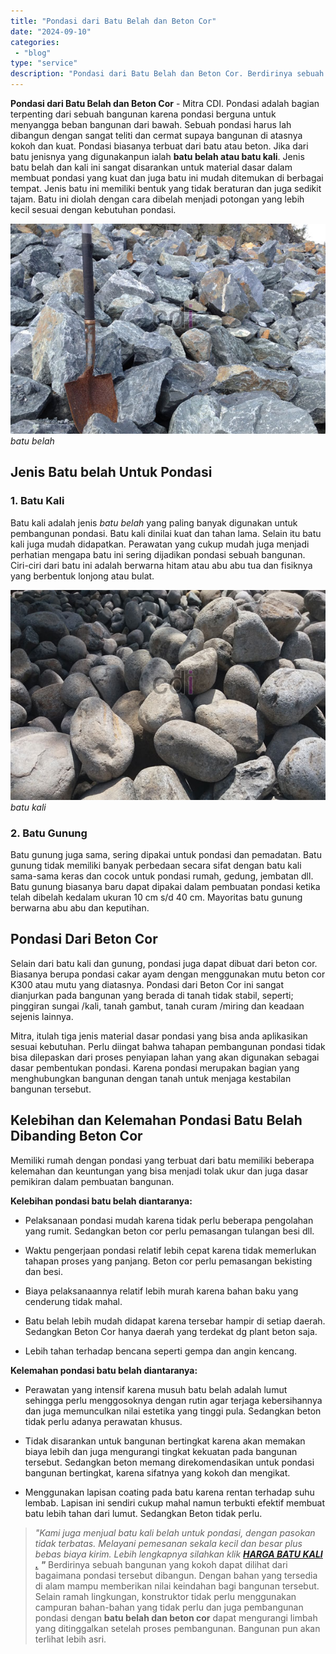 ```yaml
---
title: "Pondasi dari Batu Belah dan Beton Cor"
date: "2024-09-10"
categories:
 - "blog"
type: "service"
description: "Pondasi dari Batu Belah dan Beton Cor. Berdirinya sebuah bangunan yang kokoh dapat dilihat dari bagaimana pondasi tersebut dibangun. Dengan bahan yang tersed..."
---
```


**Pondasi dari Batu Belah dan Beton Cor** - Mitra CDI. Pondasi adalah bagian terpenting dari sebuah bangunan karena pondasi berguna untuk menyangga beban bangunan dari bawah. Sebuah pondasi harus lah dibangun dengan sangat teliti dan cermat supaya bangunan di atasnya kokoh dan kuat. Pondasi biasanya terbuat dari batu atau beton. Jika dari batu jenisnya yang digunakanpun ialah **batu belah atau batu kali**. Jenis batu belah dan kali ini sangat disarankan untuk material dasar dalam membuat pondasi yang kuat dan juga batu ini mudah ditemukan di berbagai tempat. Jenis batu ini memiliki bentuk yang tidak beraturan dan juga sedikit tajam. Batu ini diolah dengan cara dibelah menjadi potongan yang lebih kecil sesuai dengan kebutuhan pondasi.

![batu belah](/images/blog/batu-belah-gunung.jpg)
*batu belah*

## Jenis Batu belah Untuk Pondasi

### 1\. Batu Kali

Batu kali adalah jenis _batu belah_ yang paling banyak digunakan untuk pembangunan pondasi. Batu kali dinilai kuat dan tahan lama. Selain itu batu kali juga mudah didapatkan. Perawatan yang cukup mudah juga menjadi perhatian mengapa batu ini sering dijadikan pondasi sebuah bangunan. Ciri-ciri dari batu ini adalah berwarna hitam atau abu abu tua dan fisiknya yang berbentuk lonjong atau bulat.

![](/images/blog/batu-kali-utuh.jpg)
*batu kali*

### 2\. Batu Gunung

Batu gunung juga sama, sering dipakai untuk pondasi dan pemadatan. Batu gunung tidak memiliki banyak perbedaan secara sifat dengan batu kali sama-sama keras dan cocok untuk pondasi rumah, gedung, jembatan dll. Batu gunung biasanya baru dapat dipakai dalam pembuatan pondasi ketika telah dibelah kedalam ukuran 10 cm s/d 40 cm. Mayoritas batu gunung berwarna abu abu dan keputihan.

 ## Pondasi Dari Beton Cor

Selain dari batu kali dan gunung, pondasi juga dapat dibuat dari beton cor. Biasanya berupa pondasi cakar ayam dengan menggunakan mutu beton cor K300 atau mutu yang diatasnya. Pondasi dari Beton Cor ini sangat dianjurkan pada bangunan yang berada di tanah tidak stabil, seperti; pinggiran sungai /kali, tanah gambut, tanah curam /miring dan keadaan sejenis lainnya.

Mitra, itulah tiga jenis material dasar pondasi yang bisa anda aplikasikan sesuai kebutuhan. Perlu diingat bahwa tahapan pembangunan pondasi tidak bisa dilepaskan dari proses penyiapan lahan yang akan digunakan sebagai dasar pembentukan pondasi. Karena pondasi merupakan bagian yang menghubungkan bangunan dengan tanah untuk menjaga kestabilan bangunan tersebut.

## Kelebihan dan Kelemahan Pondasi Batu Belah Dibanding Beton Cor

Memiliki rumah dengan pondasi yang terbuat dari batu memiliki beberapa kelemahan dan keuntungan yang bisa menjadi tolak ukur dan juga dasar pemikiran dalam pembuatan bangunan.

**Kelebihan pondasi batu belah diantaranya:**

- Pelaksanaan pondasi mudah karena tidak perlu beberapa pengolahan yang rumit. Sedangkan beton cor perlu pemasangan tulangan besi dll.

- Waktu pengerjaan pondasi relatif lebih cepat karena tidak memerlukan tahapan proses yang panjang. Beton cor perlu pemasangan bekisting dan besi.

- Biaya pelaksanaannya relatif lebih murah karena bahan baku yang cenderung tidak mahal.

- Batu belah lebih mudah didapat karena tersebar hampir di setiap daerah. Sedangkan Beton Cor hanya daerah yang terdekat dg plant beton saja.

- Lebih tahan terhadap bencana seperti gempa dan angin kencang.

**Kelemahan pondasi batu belah diantaranya:**

- Perawatan yang intensif karena musuh batu belah adalah lumut sehingga perlu menggosoknya dengan rutin agar terjaga kebersihannya dan juga memunculkan nilai estetika yang tinggi pula. Sedangkan beton tidak perlu adanya perawatan khusus.

- Tidak disarankan untuk bangunan bertingkat karena akan memakan biaya lebih dan juga mengurangi tingkat kekuatan pada bangunan tersebut. Sedangkan beton memang direkomendasikan untuk pondasi bangunan bertingkat, karena sifatnya yang kokoh dan mengikat.

- Menggunakan lapisan coating pada batu karena rentan terhadap suhu lembab. Lapisan ini sendiri cukup mahal namun terbukti efektif membuat batu lebih tahan dari lumut. Sedangkan Beton tidak perlu.

> _"Kami juga menjual batu kali belah untuk pondasi, dengan pasokan tidak terbatas. Melayani pemesanan sekala kecil dan besar plus bebas biaya kirim. Lebih lengkapnya silahkan klik [**HARGA BATU KALI .**](/product/batu-kali-dan-belah) **"**_
Berdirinya sebuah bangunan yang kokoh dapat dilihat dari bagaimana pondasi tersebut dibangun. Dengan bahan yang tersedia di alam mampu memberikan nilai keindahan bagi bangunan tersebut. Selain ramah lingkungan, konstruktor tidak perlu menggunakan campuran bahan-bahan yang tidak perlu dan juga pembangunan pondasi dengan **batu belah dan beton cor** dapat mengurangi limbah yang ditinggalkan setelah proses pembangunan. Bangunan pun akan terlihat lebih asri.

